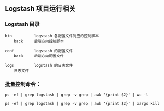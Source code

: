 ## Logstash 项目运行相关

### Logstash 目录

    bin          logstash 各配置文件对应的控制脚本
        back     后端方向控制脚本
        
    conf         logstash 的配置文件
        back     后端方向配置文件
        
    logs         logstash 的日志文件
        日志文件


### 批量控制命令：

    ps -ef | grep logstash | grep -v grep | awk '{print $2}' | wc -l
    
    ps -ef | grep logstash | grep -v grep | awk '{print $2}' | xargs kill
    